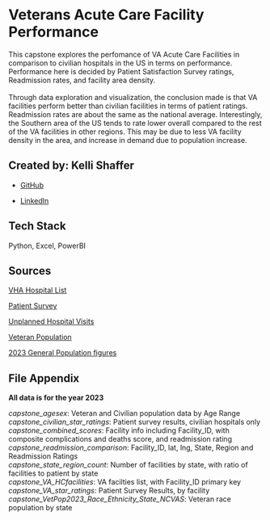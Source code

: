 
# Veterans Acute Care Facility Performance

This capstone explores the perfomance of VA Acute Care Facilities in comparison to civilian hospitals in the US in terms on performance. Performance here is decided by Patient Satisfaction Survey ratings, Readmission rates, and facility area density.\
\
Through data exploration and visualization, the conclusion made is that VA facilities perform better than civilian facilities in terms of patient ratings. Readmission rates are about the same as the national average. Interestingly, the Southern area of the US tends to rate lower overall compared to the rest of the VA facilities in other regions. This may be due to less VA facility density in the area, and increase in demand due to population increase. 


## Created by: Kelli Shaffer

- [GitHub](https://www.github.com/kshaffer93)

- [LinkedIn](https://www.linkedin.com/in/kellishaffer/)


## Tech Stack

Python, Excel, PowerBI




## Sources

[VHA Hospital List](https://data.cms.gov/provider-data/dataset/uyx4-5s7f)

[Patient Survey](https://data.cms.gov/provider-data/dataset/dgck-syfz/)

[Unplanned Hospital Visits](https://data.cms.gov/provider-data/dataset/632h-zaca)

[Veteran Population](https://www.va.gov/vetdata/veteran_population.asp)

[2023 General Population figures](https://www.census.gov/topics/population/age-and-sex/data/tables.html?text-list-2dfe1f367b%3Atab=2023)



## File Appendix
**All data is for the year 2023**

*capstone_agesex*: Veteran and Civilian population data by Age Range\
*capstone_civilian_star_ratings*: Patient survey results, civilian hospitals only\
*capstone_combined_scores*: Facility info including Facility_ID, with composite complications and deaths score, and readmission rating\
*capstone_readmission_comparison*: Facility_ID, lat, lng, State, Region and Readmission Ratings\
*capstone_state_region_count*: Number of facilities by state, with ratio of facilities to patient by state\
*capstone_VA_HCfacilities*: VA facilties list, with Facility_ID primary key\
*capstone_VA_star_ratings*: Patient Survey Results, by facility\
*capstone_VetPop2023_Race_Ethnicity_State_NCVAS*: Veteran race population by state
